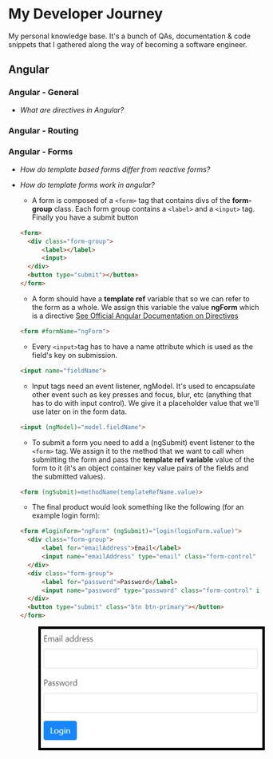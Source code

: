 # My Developer Journey

My personal knowledge base. It's a bunch of QAs, documentation &amp; code snippets that I gathered along the way of becoming a software engineer.

## Angular

### Angular - General  

- *What are directives in Angular?*  

### Angular - Routing

### Angular - Forms

- *How do template based forms differ from reactive forms?*  
- *How do template forms work in angular?*  
  - A form is composed of a `<form>` tag that contains divs of the **form-group** class. Each form group contains a `<label>` and a `<input>` tag. Finally you have a submit button
  
  ```html
  <form>
    <div class="form-group">
        <label></label>
        <input>
    </div>
    <button type="submit"></button>
  </form>
  ```

  - A form should have a  **template ref** variable that so we can refer to the form as a whole.  We assign this variable the value **ngForm** which is a directive [See Official Angular Documentation on Directives](https://angular.io/guide/attribute-directives)

  ```html
  <form #formName="ngForm">
  ```

  - Every `<input>`tag has to have a name attribute which is used as the field's key on submission.  
  
  ```html
  <input name="fieldName">
  ```  

  - Input tags need an event listener, ngModel. It's used to encapsulate other event such as key presses and focus, blur, etc (anything that has to do with input control).  We give it a placeholder value that we'll use later on in the form data.  
  
  ```html
  <input (ngModel)="model.fieldName">
  ```  

  - To submit a form you need to add a (ngSubmit) event listener to the `<form>` tag. We assign it to the method that we want to call when submitting the form and pass the **template ref variable** value of the form to it (it's an object container key value pairs of the fields and the submitted values).

  ```html
  <form (ngSubmit)=methodName(templateRefName.value)>

  ```

  - The final product would look something like the following (for an example login form):

  ```html
  <form #loginForm="ngForm" (ngSubmit)="login(loginForm.value)">
    <div class="form-group">
        <label for="emailAddress">Email</label>
        <input name="emailAddress" type="email" class="form-control" id="emailAddress">
    </div>
    <div class="form-group">
        <label for="password">Password</label>
        <input name="password" type="password" class="form-control" id="password">
    </div>
    <button type="submit" class="btn btn-primary"></button>
  </form>

  ```

<p align="left" style="padding-left:60px;">
    <img style="border: 5px solid black" width=500px src="assets/angular/angular-1.png">
</p>
